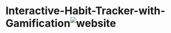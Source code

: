 # Interactive-Habit-Tracker-with-Gamification![website](https://github.com/user-attachments/assets/768e165c-e9a5-46fc-8e7f-dcd9073520e4)
